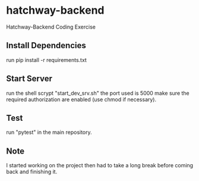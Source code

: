 # hatchway-backend
Hatchway-Backend Coding Exercise

## Install Dependencies
run pip install -r requirements.txt

## Start Server 
run the shell scrypt "start_dev_srv.sh"
the port used is 5000
make sure the required authorization are enabled (use chmod if necessary).

## Test
run "pytest" in the main repository.

## Note
I started working on the project then had to take a long break before coming back and finishing it.
